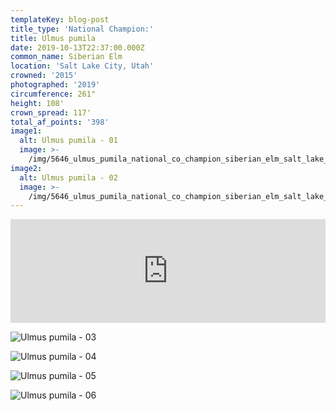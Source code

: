 ```yaml
---
templateKey: blog-post
title_type: 'National Champion:'
title: Ulmus pumila
date: 2019-10-13T22:37:00.000Z
common_name: Siberian Elm
location: 'Salt Lake City, Utah'
crowned: '2015'
photographed: '2019'
circumference: 261"
height: 108'
crown_spread: 117'
total_af_points: '398'
image1:
  alt: Ulmus pumila - 01
  image: >-
    /img/5646_ulmus_pumila_national_co_champion_siberian_elm_salt_lake_city_utah_10_22_2019_american_forests_brian_kelley_semi_full.jpg
image2:
  alt: Ulmus pumila - 02
  image: >-
    /img/5646_ulmus_pumila_national_co_champion_siberian_elm_salt_lake_city_utah_10_22_2019_american_forests_brian_kelley_base_1_portra_160.jpg
---
```

<iframe width="100%" height="166" scrolling="no" frameborder="no" allow="autoplay" src="https://w.soundcloud.com/player/?url=https%3A//api.soundcloud.com/tracks/743045473&color=%23ff5500&auto_play=false&hide_related=false&show_comments=true&show_user=true&show_reposts=false&show_teaser=true"></iframe>

![Ulmus pumila - 03](/img/5646_ulmus_pumila_national_co_champion_siberian_elm_salt_lake_city_utah_10_22_2019_american_forests_brian_kelley_base_2.jpg)

![Ulmus pumila - 04](/img/5646_ulmus_pumila_national_co_champion_siberian_elm_salt_lake_city_utah_10_22_2019_american_forests_brian_kelley_semi_leaf_front.jpg)

![Ulmus pumila - 05](/img/5646_ulmus_pumila_national_co_champion_siberian_elm_salt_lake_city_utah_10_22_2019_american_forests_brian_kelley_semi_leaf_back.jpg)

![Ulmus pumila - 06](/img/5646_ulmus_pumila_national_co_champion_siberian_elm_salt_lake_city_utah_10_22_2019_american_forests_brian_kelley_scale.jpg)
